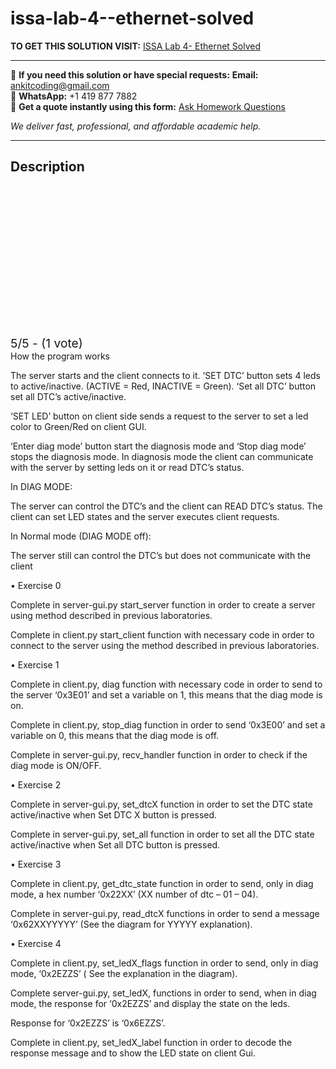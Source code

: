 # issa-lab-4--ethernet-solved
**TO GET THIS SOLUTION VISIT:** [ISSA Lab 4- Ethernet Solved](https://www.ankitcodinghub.com/product/issa-laboratory-ethernet-solved/)


---

📩 **If you need this solution or have special requests:** **Email:** ankitcoding@gmail.com  
📱 **WhatsApp:** +1 419 877 7882  
📄 **Get a quote instantly using this form:** [Ask Homework Questions](https://www.ankitcodinghub.com/services/ask-homework-questions/)

*We deliver fast, professional, and affordable academic help.*

---

<h2>Description</h2>



<div class="kk-star-ratings kksr-auto kksr-align-center kksr-valign-top" data-payload="{&quot;align&quot;:&quot;center&quot;,&quot;id&quot;:&quot;119100&quot;,&quot;slug&quot;:&quot;default&quot;,&quot;valign&quot;:&quot;top&quot;,&quot;ignore&quot;:&quot;&quot;,&quot;reference&quot;:&quot;auto&quot;,&quot;class&quot;:&quot;&quot;,&quot;count&quot;:&quot;1&quot;,&quot;legendonly&quot;:&quot;&quot;,&quot;readonly&quot;:&quot;&quot;,&quot;score&quot;:&quot;5&quot;,&quot;starsonly&quot;:&quot;&quot;,&quot;best&quot;:&quot;5&quot;,&quot;gap&quot;:&quot;4&quot;,&quot;greet&quot;:&quot;Rate this product&quot;,&quot;legend&quot;:&quot;5\/5 - (1 vote)&quot;,&quot;size&quot;:&quot;24&quot;,&quot;title&quot;:&quot;ISSA Lab 4- Ethernet Solved&quot;,&quot;width&quot;:&quot;138&quot;,&quot;_legend&quot;:&quot;{score}\/{best} - ({count} {votes})&quot;,&quot;font_factor&quot;:&quot;1.25&quot;}">

<div class="kksr-stars">

<div class="kksr-stars-inactive">
            <div class="kksr-star" data-star="1" style="padding-right: 4px">


<div class="kksr-icon" style="width: 24px; height: 24px;"></div>
        </div>
            <div class="kksr-star" data-star="2" style="padding-right: 4px">


<div class="kksr-icon" style="width: 24px; height: 24px;"></div>
        </div>
            <div class="kksr-star" data-star="3" style="padding-right: 4px">


<div class="kksr-icon" style="width: 24px; height: 24px;"></div>
        </div>
            <div class="kksr-star" data-star="4" style="padding-right: 4px">


<div class="kksr-icon" style="width: 24px; height: 24px;"></div>
        </div>
            <div class="kksr-star" data-star="5" style="padding-right: 4px">


<div class="kksr-icon" style="width: 24px; height: 24px;"></div>
        </div>
    </div>

<div class="kksr-stars-active" style="width: 138px;">
            <div class="kksr-star" style="padding-right: 4px">


<div class="kksr-icon" style="width: 24px; height: 24px;"></div>
        </div>
            <div class="kksr-star" style="padding-right: 4px">


<div class="kksr-icon" style="width: 24px; height: 24px;"></div>
        </div>
            <div class="kksr-star" style="padding-right: 4px">


<div class="kksr-icon" style="width: 24px; height: 24px;"></div>
        </div>
            <div class="kksr-star" style="padding-right: 4px">


<div class="kksr-icon" style="width: 24px; height: 24px;"></div>
        </div>
            <div class="kksr-star" style="padding-right: 4px">


<div class="kksr-icon" style="width: 24px; height: 24px;"></div>
        </div>
    </div>
</div>


<div class="kksr-legend" style="font-size: 19.2px;">
            5/5 - (1 vote)    </div>
    </div>
How the program works

The server starts and the client connects to it. ‘SET DTC’ button sets 4 leds to active/inactive. (ACTIVE = Red, INACTIVE = Green). ‘Set all DTC’ button set all DTC’s active/inactive.

‘SET LED’ button on client side sends a request to the server to set a led color to Green/Red on client GUI.

‘Enter diag mode’ button start the diagnosis mode and ‘Stop diag mode’ stops the diagnosis mode. In diagnosis mode the client can communicate with the server by setting leds on it or read DTC’s status.

In DIAG MODE:

The server can control the DTC’s and the client can READ DTC’s status. The client can set LED states and the server executes client requests.

In Normal mode (DIAG MODE off):

The server still can control the DTC’s but does not communicate with the client

• Exercise 0

Complete in server-gui.py start_server function in order to create a server using method described in previous laboratories.

Complete in client.py start_client function with necessary code in order to connect to the server using the method described in previous laboratories.

• Exercise 1

Complete in client.py, diag function with necessary code in order to send to the server ‘0x3E01’ and set a variable on 1, this means that the diag mode is on.

Complete in client.py, stop_diag function in order to send ‘0x3E00’ and set a variable on 0, this means that the diag mode is off.

Complete in server-gui.py, recv_handler function in order to check if the diag mode is ON/OFF.

• Exercise 2

Complete in server-gui.py, set_dtcX function in order to set the DTC state active/inactive when Set DTC X button is pressed.

Complete in server-gui.py, set_all function in order to set all the DTC state active/inactive when Set all DTC button is pressed.

• Exercise 3

Complete in client.py, get_dtc_state function in order to send, only in diag mode, a hex number ‘0x22XX’ (XX number of dtc – 01 – 04).

Complete in server-gui.py, read_dtcX functions in order to send a message ‘0x62XXYYYYY’ (See the diagram for YYYYY explanation).

• Exercise 4

Complete in client.py, set_ledX_flags function in order to send, only in diag mode, ‘0x2EZZS’ ( See the explanation in the diagram).

Complete server-gui.py, set_ledX, functions in order to send, when in diag mode, the response for ‘0x2EZZS’ and display the state on the leds.

Response for ‘0x2EZZS’ is ‘0x6EZZS’.

Complete in client.py, set_ledX_label function in order to decode the response message and to show the LED state on client Gui.
